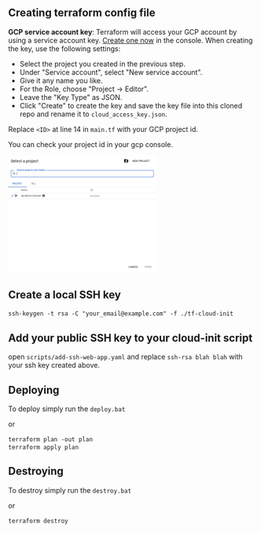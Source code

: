 

## Creating terraform config file

**GCP service account key**: Terraform will access your GCP account by using a service account key. [Create one now](https://console.cloud.google.com/apis/credentials/serviceaccountkey) in the console. When creating the key, use the following settings:

- Select the project you created in the previous step.
- Under "Service account", select "New service account".
- Give it any name you like.
- For the Role, choose "Project -> Editor".
- Leave the "Key Type" as JSON.
- Click "Create" to create the key and save the key file into this cloned repo and rename it to `cloud_access_key.json`.



Replace `<ID>`  at line 14 in `main.tf` with your GCP project id.

You can check your project id in your gcp console.

<img src="images/gcp_id.png" width="60%">



## Create a local SSH key

```shell-session
ssh-keygen -t rsa -C "your_email@example.com" -f ./tf-cloud-init
```



## Add your public SSH key to your cloud-init script

open `scripts/add-ssh-web-app.yaml` and replace `ssh-rsa blah blah` with your ssh key created above.



## Deploying

To deploy simply run the `deploy.bat`

or

```shell
terraform plan -out plan
terraform apply plan
```

#### 

## Destroying

To destroy simply run the `destroy.bat`

or

```shell
terraform destroy
```

